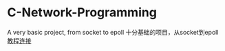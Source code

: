 # C-Network-Programming
A very basic project, from socket to epoll
十分基础的项目，从socket到epoll
[教程连接](https://www.bilibili.com/video/BV11Z4y157RY/?spm_id_from=333.999.0.0&vd_source=5127160ab8db8b2a9299cd53219431ad)
